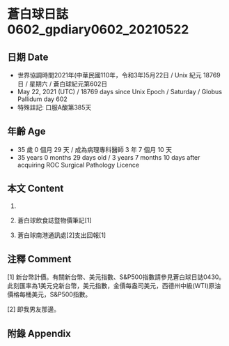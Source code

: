[_metadata_:encoding]: - "utf-8"
[_metadata_:language]: - "zh-Hant-TW"
[_metadata_:fileformat]: - "markdown"
[_metadata_:MIME_type]: - "text/plain"
[_metadata_:markdown_version]: - "commonmark version 0.29"
[_metadata_:markdown_spec]: - "https://spec.commonmark.org/0.29/"

# 蒼白球日誌0602_gpdiary0602_20210522 #

## 日期 Date ##

* 世界協調時間2021年(中華民國110年，令和3年)5月22日 / Unix 紀元 18769 日 / 星期六 / 蒼白球紀元第602日
* May 22, 2021 (UTC) / 18769 days since Unix Epoch / Saturday / Globus Pallidum day 602
* 特殊註記: 口服A酸第385天

## 年齡 Age ##

* 35 歲 0 個月 29 天 / 成為病理專科醫師 3 年 7 個月 10 天
* 35 years 0 months 29 days old / 3 years 7 months 10 days after acquiring ROC Surgical Pathology Licence

## 本文 Content ##

1. 

    
2. 蒼白球飲食誌暨物價筆記[1]

    
3. 蒼白球南港通訊處[2]支出回報[1]

    

## 注釋 Comment ##

[1] 新台幣計價。有關新台幣、美元指數、S&P500指數請參見蒼白球日誌0430。此刻匯率為1美元兌新台幣，美元指數，金價每盎司美元，西德州中級(WTI)原油價格每桶美元，S&P500指數。


[2] 即我男友那邊。



## 附錄 Appendix ##


